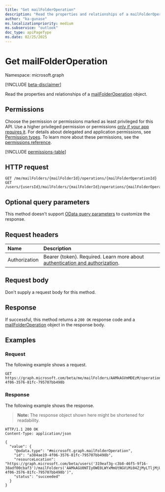 ```yaml
---
title: "Get mailFolderOperation"
description: "Read the properties and relationships of a mailFolderOperation object."
author: "ka-gunase"
ms.localizationpriority: medium
ms.subservice: "outlook"
doc_type: apiPageType
ms.date: 02/25/2025
---
```


# Get mailFolderOperation

Namespace: microsoft.graph

[!INCLUDE [beta-disclaimer](../../includes/beta-disclaimer.md)]

Read the properties and relationships of a [mailFolderOperation](../resources/mailfolderoperation.md) object.

## Permissions

Choose the permission or permissions marked as least privileged for this API. Use a higher privileged permission or permissions [only if your app requires it](/graph/permissions-overview#best-practices-for-using-microsoft-graph-permissions). For details about delegated and application permissions, see [Permission types](/graph/permissions-overview#permission-types). To learn more about these permissions, see the [permissions reference](/graph/permissions-reference).

<!-- {
  "blockType": "permissions",
  "name": "mailfolderoperation-get-permissions"
}
-->
[!INCLUDE [permissions-table](../includes/permissions/mailfolderoperation-get-permissions.md)]

## HTTP request

<!-- {
  "blockType": "ignored"
}
-->
``` http
GET /me/mailFolders/{mailFolderId}/operations/{mailFolderOperationId}
GET /users/{usersId}/mailFolders/{mailFolderId}/operations/{mailFolderOperationId}
```

## Optional query parameters

This method doesn't support [OData query parameters](/graph/query-parameters) to customize the response.

## Request headers

|Name|Description|
|:---|:---|
|Authorization|Bearer {token}. Required. Learn more about [authentication and authorization](/graph/auth/auth-concepts).|

## Request body

Don't supply a request body for this method.

## Response

If successful, this method returns a `200 OK` response code and a [mailFolderOperation](../resources/mailfolderoperation.md) object in the response body.

## Examples

### Request

The following example shows a request.
<!-- {
  "blockType": "request",
  "name": "get_mailfolderoperation"
}
-->
``` http
GET https://graph.microsoft.com/beta/me/mailFolders/AAMkAGVmMDEzM/operations/a384ae19-4f06-3576-81fc-795707bb498b
```

### Response

The following example shows the response.
>**Note:** The response object shown here might be shortened for readability.
<!-- {
  "blockType": "response",
  "truncated": true,
  "@odata.type": "microsoft.graph.mailFolderOperation"
}
-->
``` http
HTTP/1.1 200 OK
Content-Type: application/json

{
  "value": {
    "@odata.type": "#microsoft.graph.mailFolderOperation",
    "id": "a384ae19-4f06-3576-81fc-795707bb498b",
    "resourceLocation": "https://graph.microsoft.com/beta/users('319eaf3g-c3b8-46f5-9f16-38adf00cbaf3')/mailFolders('AAMkAGU0NTIyOWE0LWYxMmUtNGViMi04ZjMyLTljMjUwYWM3NDI3YQAuAAAAAAA25z0YzVCgR6uHvkjbRp9VAQAretDva7GxQ4Hap0R24JZlAAAAAAEMAAA=')/operations('a384ae19-4f06-3576-81fc-795707bb498b')",
    "status": "succeeded"
  }
}
```
